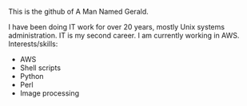 This is the github of A Man Named Gerald.

I have been doing IT work for over 20 years, mostly Unix systems administration. IT is my second career. I am currently working in AWS. 
Interests/skills:
- AWS
- Shell scripts
- Python
- Perl
- Image processing

<!---
gtgplus3/gtgplus3 is a ✨ special ✨ repository because its `README.md` (this file) appears on your GitHub profile.
You can click the Preview link to take a look at your changes.
--->
